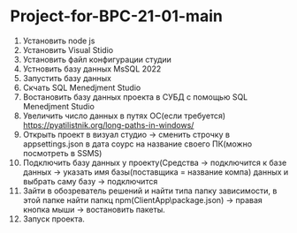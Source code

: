 # Project-for-BPC-21-01-main
1. Установить node js
2. Установить Visual Stidio
3. Установить файл конфигурации студии
4. Устновить базу данных MsSQL 2022
5. Запустить базу данных
6. Скчать SQL Menedjment Studio
7. Востановить базу данных проекта в СУБД с помощью SQL Menedjment Studio
8. Увеличить число данных в путях ОС(если требуется) https://pyatilistnik.org/long-paths-in-windows/
9. Открыть проект в визуал студио -> сменить строчку в appsettings.json в дата соурс на название своего ПК(можно посмотреть в SSMS)
10. Подключить базу данных у проекту(Средства -> подключится к базе данных -> указать имя базы(поставщика = название компа) данных и выбрать саму базу -> подключится
11. Зайти в обозреватель решений и найти типа папку зависимости, в этой папке найти папкц npm(ClientApp\package.json) -> правая кнопка мыши -> востановить пакеты.
12. Запуск проекта.
